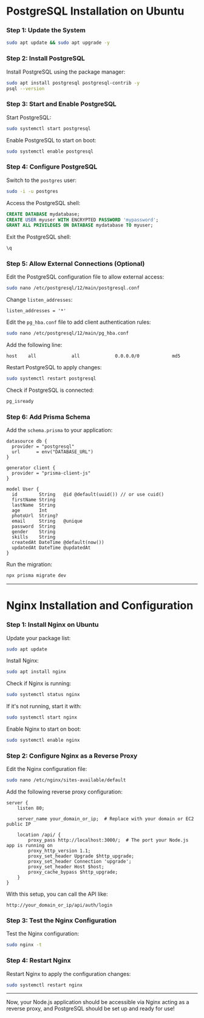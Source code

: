 
# PostgreSQL Installation on Ubuntu

### Step 1: Update the System
```bash
sudo apt update && sudo apt upgrade -y
```

### Step 2: Install PostgreSQL
Install PostgreSQL using the package manager:
```bash
sudo apt install postgresql postgresql-contrib -y
psql --version
```

### Step 3: Start and Enable PostgreSQL
Start PostgreSQL:
```bash
sudo systemctl start postgresql
```

Enable PostgreSQL to start on boot:
```bash
sudo systemctl enable postgresql
```

### Step 4: Configure PostgreSQL
Switch to the `postgres` user:
```bash
sudo -i -u postgres
```

Access the PostgreSQL shell:
```sql
CREATE DATABASE mydatabase;
CREATE USER myuser WITH ENCRYPTED PASSWORD 'mypassword';
GRANT ALL PRIVILEGES ON DATABASE mydatabase TO myuser;
```

Exit the PostgreSQL shell:
```sql
\q
```

### Step 5: Allow External Connections (Optional)
Edit the PostgreSQL configuration file to allow external access:
```bash
sudo nano /etc/postgresql/12/main/postgresql.conf
```

Change `listen_addresses`:
```text
listen_addresses = '*'
```

Edit the `pg_hba.conf` file to add client authentication rules:
```bash
sudo nano /etc/postgresql/12/main/pg_hba.conf
```

Add the following line:
```text
host    all             all             0.0.0.0/0            md5
```

Restart PostgreSQL to apply changes:
```bash
sudo systemctl restart postgresql
```

Check if PostgreSQL is connected:
```bash
pg_isready
```

### Step 6: Add Prisma Schema
Add the `schema.prisma` to your application:
```prisma
datasource db {
  provider = "postgresql"
  url      = env("DATABASE_URL")
}

generator client {
  provider = "prisma-client-js"
}

model User {
  id        String   @id @default(uuid()) // or use cuid()
  firstName String
  lastName  String
  age       Int
  photoUrl  String?
  email     String   @unique
  password  String
  gender    String
  skills    String
  createdAt DateTime @default(now())
  updatedAt DateTime @updatedAt
}
```

Run the migration:
```bash
npx prisma migrate dev
```

---

# Nginx Installation and Configuration

### Step 1: Install Nginx on Ubuntu
Update your package list:
```bash
sudo apt update
```

Install Nginx:
```bash
sudo apt install nginx
```

Check if Nginx is running:
```bash
sudo systemctl status nginx
```

If it's not running, start it with:
```bash
sudo systemctl start nginx
```

Enable Nginx to start on boot:
```bash
sudo systemctl enable nginx
```

### Step 2: Configure Nginx as a Reverse Proxy
Edit the Nginx configuration file:
```bash
sudo nano /etc/nginx/sites-available/default
```

Add the following reverse proxy configuration:
```nginx
server {
    listen 80;

    server_name your_domain_or_ip;  # Replace with your domain or EC2 public IP

    location /api/ {
        proxy_pass http://localhost:3000/;  # The port your Node.js app is running on
        proxy_http_version 1.1;
        proxy_set_header Upgrade $http_upgrade;
        proxy_set_header Connection 'upgrade';
        proxy_set_header Host $host;
        proxy_cache_bypass $http_upgrade;
    }
}
```

With this setup, you can call the API like:
```text
http://your_domain_or_ip/api/auth/login
```

### Step 3: Test the Nginx Configuration
Test the Nginx configuration:
```bash
sudo nginx -t
```

### Step 4: Restart Nginx
Restart Nginx to apply the configuration changes:
```bash
sudo systemctl restart nginx
```

---

Now, your Node.js application should be accessible via Nginx acting as a reverse proxy, and PostgreSQL should be set up and ready for use!
